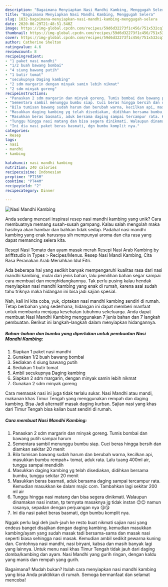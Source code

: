 ```yaml
---
description: "Bagaimana Menyiapkan Nasi Mandhi Kambing, Menggugah Selera"
title: "Bagaimana Menyiapkan Nasi Mandhi Kambing, Menggugah Selera"
slug: 1832-bagaimana-menyiapkan-nasi-mandhi-kambing-menggugah-selera
date: 2020-06-29T21:48:51.540Z
image: https://img-global.cpcdn.com/recipes/59d6d32273f1c456/751x532cq70/nasi-mandhi-kambing-foto-resep-utama.jpg
thumbnail: https://img-global.cpcdn.com/recipes/59d6d32273f1c456/751x532cq70/nasi-mandhi-kambing-foto-resep-utama.jpg
cover: https://img-global.cpcdn.com/recipes/59d6d32273f1c456/751x532cq70/nasi-mandhi-kambing-foto-resep-utama.jpg
author: Catherine Shelton
ratingvalue: 4.6
reviewcount: 8
recipeingredient:
- "1 paket nasi mandhi"
- "1/2 buah bawang bombai"
- "4 siung bawang putih"
- "1 butir tomat"
- "secukupnya Daging kambing"
- "2 sdm margarin dengan minyak samin lebih nikmat"
- "2 sdm minyak goreng"
recipeinstructions:
- "Panaskan 2 sdm margarin dan minyak goreng. Tumis bombai dan bawang putih sampai harum"
- "Sementara sambil menunggu bumbu siap. Cuci beras hingga bersih dan diamkan sekitar 20 menit"
- "Bila tumisan bawang sudah harum dan berubah warna, kecilkan api, masukkan bumbu rempah+ tomat, aduk rata. Lalu tuang 400ml air, tunggu sampai mendidih"
- "Masukkan daging kambing yg telah disediakan, didihkan bersama bumbu, tunggu sekitar 20 menit"
- "Masukkan beras basmati, aduk bersama daging sampai tercampur rata. Kemudian masukkan ke dalam majic com. Tambahkan lagi sekitar 200 ml air"
- "Tunggu hingga nasi matang dan bisa segera dinikmati. Walaupun dinamakan nasi instan, tp ternyata masaknya jg tidak instan 😉😉 namun rasanya, sepadan dengan perjuangan nya 😘😘"
- "Ini dia nasi paket beras basmati, dgn bumbu komplit nya."
categories:
- Resep
tags:
- nasi
- mandhi
- kambing

katakunci: nasi mandhi kambing 
nutrition: 240 calories
recipecuisine: Indonesian
preptime: "PT15M"
cooktime: "PT44M"
recipeyield: "2"
recipecategory: Dinner

---
```



![Nasi Mandhi Kambing](https://img-global.cpcdn.com/recipes/59d6d32273f1c456/751x532cq70/nasi-mandhi-kambing-foto-resep-utama.jpg)

Anda sedang mencari inspirasi resep nasi mandhi kambing yang unik? Cara membuatnya memang susah-susah gampang. Kalau salah mengolah maka hasilnya akan hambar dan bahkan tidak sedap. Padahal nasi mandhi kambing yang enak harusnya sih mempunyai aroma dan cita rasa yang dapat memancing selera kita.

Resepi Nasi Tomato dan ayam masak merah Resepi Nasi Arab Kambing by ariffstudio in Types &gt; Recipes/Menus. Resep Nasi Mandi Kambing, Cita Rasa Peranakan Arab Meriahkan Idul Fitri.

Ada beberapa hal yang sedikit banyak mempengaruhi kualitas rasa dari nasi mandhi kambing, mulai dari jenis bahan, lalu pemilihan bahan segar sampai cara membuat dan menghidangkannya. Tak perlu pusing kalau hendak menyiapkan nasi mandhi kambing yang enak di rumah, karena asal sudah tahu triknya maka hidangan ini bisa jadi sajian spesial.


Nah, kali ini kita coba, yuk, ciptakan nasi mandhi kambing sendiri di rumah. Tetap berbahan yang sederhana, hidangan ini dapat memberi manfaat untuk membantu menjaga kesehatan tubuhmu sekeluarga. Anda dapat membuat Nasi Mandhi Kambing menggunakan 7 jenis bahan dan 7 langkah pembuatan. Berikut ini langkah-langkah dalam menyiapkan hidangannya.

<!--inarticleads1-->

##### Bahan-bahan dan bumbu yang diperlukan untuk pembuatan Nasi Mandhi Kambing:

1. Siapkan 1 paket nasi mandhi
1. Gunakan 1/2 buah bawang bombai
1. Sediakan 4 siung bawang putih
1. Sediakan 1 butir tomat
1. Ambil secukupnya Daging kambing
1. Siapkan 2 sdm margarin, dengan minyak samin lebih nikmat
1. Gunakan 2 sdm minyak goreng


Cara memasak nasi ini juga tidak terlalu sukar. Nasi Mandhi atau mandi, makanan khas Timur Tengah yang menggunakan rempah dan daging kambing. Bisa Jadi alternatif masak daging kurban. Sajian nasi yang khas dari Timur Tengah bisa kalian buat sendiri di rumah. 

<!--inarticleads2-->

##### Cara membuat Nasi Mandhi Kambing:

1. Panaskan 2 sdm margarin dan minyak goreng. Tumis bombai dan bawang putih sampai harum
1. Sementara sambil menunggu bumbu siap. Cuci beras hingga bersih dan diamkan sekitar 20 menit
1. Bila tumisan bawang sudah harum dan berubah warna, kecilkan api, masukkan bumbu rempah+ tomat, aduk rata. Lalu tuang 400ml air, tunggu sampai mendidih
1. Masukkan daging kambing yg telah disediakan, didihkan bersama bumbu, tunggu sekitar 20 menit
1. Masukkan beras basmati, aduk bersama daging sampai tercampur rata. Kemudian masukkan ke dalam majic com. Tambahkan lagi sekitar 200 ml air
1. Tunggu hingga nasi matang dan bisa segera dinikmati. Walaupun dinamakan nasi instan, tp ternyata masaknya jg tidak instan 😉😉 namun rasanya, sepadan dengan perjuangan nya 😘😘
1. Ini dia nasi paket beras basmati, dgn bumbu komplit nya.


Nggak perlu lagi deh jauh-jauh ke resto buat nikmati sajian nasi yang endeus banget disajikan dengan daging kambing. kemudian masukkan kambing/ayam yang sudah masak tadi bersama-sama dan masak nasi seperti biasa sehingga nasi masak. Kemudian ambil sedikit pewarna kuning dan. Contohnya nasi mandhi, nasi biryani, kabsa dan masih banyak lagi yang lainnya. Untuk menu nasi khas Timur Tengah tidak jauh dari daging domba/kambing dan ayam. Nasi Mandhi yang gurih ringan, dengan kaldu yang manis dan rempah yang gurih. 

Bagaimana? Mudah bukan? Itulah cara menyiapkan nasi mandhi kambing yang bisa Anda praktikkan di rumah. Semoga bermanfaat dan selamat mencoba!
